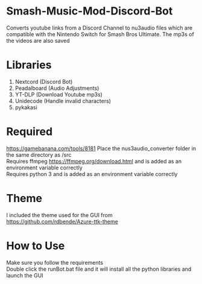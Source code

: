 # Smash-Music-Mod-Discord-Bot
Converts youtube links from a Discord Channel to nu3audio files which are compatible with the Nintendo Switch for Smash Bros Ultimate. The mp3s of the videos are also saved

# Libraries
1. Nextcord  (Discord Bot)
2. Peadalboard (Audio Adjustments)
3. YT-DLP (Download Youtube mp3s)
4. Unidecode (Handle invalid characters)
5. pykakasi

# Required
https://gamebanana.com/tools/8181
Place the nus3audio_converter folder in the same directory as /src <br>
Requires ffmpeg https://ffmpeg.org/download.html and is added as an environment variable correctly <br>
Requires python 3 and is added as an environment variable correctly 
 
# Theme
 I included the theme used for the GUI from 
 https://github.com/rdbende/Azure-ttk-theme

# How to Use
 Make sure you follow the requirements <br>
 Double click the runBot.bat file and it will install all the python libraries and launch the GUI
    

